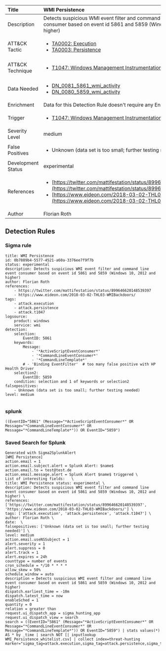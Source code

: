 | Title                | WMI Persistence                                                                                                                                                 |
|:---------------------|:------------------------------------------------------------------------------------------------------------------------------------------------------------|
| Description          | Detects suspicious WMI event filter and command line event consumer based on event id 5861 and 5859 (Windows 10, 2012 and higher)                                                                                                                                           |
| ATT&amp;CK Tactic    |  <ul><li>[TA0002: Execution](https://attack.mitre.org/tactics/TA0002)</li><li>[TA0003: Persistence](https://attack.mitre.org/tactics/TA0003)</li></ul>  |
| ATT&amp;CK Technique | <ul><li>[T1047: Windows Management Instrumentation](https://attack.mitre.org/techniques/T1047)</li></ul>  |
| Data Needed          | <ul><li>[DN_0081_5861_wmi_activity](../Data_Needed/DN_0081_5861_wmi_activity.md)</li><li>[DN_0080_5859_wmi_activity](../Data_Needed/DN_0080_5859_wmi_activity.md)</li></ul>  |
| Enrichment           |  Data for this Detection Rule doesn't require any Enrichments.  |
| Trigger              | <ul><li>[T1047: Windows Management Instrumentation](../Triggers/T1047.md)</li></ul>  |
| Severity Level       | medium |
| False Positives      | <ul><li>Unknown (data set is too small; further testing needed)</li></ul>  |
| Development Status   | experimental |
| References           | <ul><li>[https://twitter.com/mattifestation/status/899646620148539397](https://twitter.com/mattifestation/status/899646620148539397)</li><li>[https://www.eideon.com/2018-03-02-THL03-WMIBackdoors/](https://www.eideon.com/2018-03-02-THL03-WMIBackdoors/)</li></ul>  |
| Author               | Florian Roth |


## Detection Rules

### Sigma rule

```
title: WMI Persistence
id: 0b7889b4-5577-4521-a60a-3376ee7f9f7b
status: experimental
description: Detects suspicious WMI event filter and command line event consumer based on event id 5861 and 5859 (Windows 10, 2012 and higher)
author: Florian Roth
references:
    - https://twitter.com/mattifestation/status/899646620148539397
    - https://www.eideon.com/2018-03-02-THL03-WMIBackdoors/
tags:
    - attack.execution
    - attack.persistence
    - attack.t1047
logsource:
    product: windows
    service: wmi
detection:
    selection:
        EventID: 5861
    keywords:
        Message:
            - '*ActiveScriptEventConsumer*'
            - '*CommandLineEventConsumer*'
            - '*CommandLineTemplate*'
        # - 'Binding EventFilter'  # too many false positive with HP Health Driver
    selection2:
        EventID: 5859
    condition: selection and 1 of keywords or selection2
falsepositives:
    - Unknown (data set is too small; further testing needed)
level: medium


```





### splunk
    
```
((EventID="5861" (Message="*ActiveScriptEventConsumer*" OR Message="*CommandLineEventConsumer*" OR Message="*CommandLineTemplate*")) OR EventID="5859")
```






### Saved Search for Splunk

```
Generated with Sigma2SplunkAlert
[WMI Persistence]
action.email = 1
action.email.subject.alert = Splunk Alert: $name$
action.email.to = test@test.de
action.email.message.alert = Splunk Alert $name$ triggered \
List of interesting fields:   \
title: WMI Persistence status: experimental \
description: Detects suspicious WMI event filter and command line event consumer based on event id 5861 and 5859 (Windows 10, 2012 and higher) \
references: ['https://twitter.com/mattifestation/status/899646620148539397', 'https://www.eideon.com/2018-03-02-THL03-WMIBackdoors/'] \
tags: ['attack.execution', 'attack.persistence', 'attack.t1047'] \
author: Florian Roth \
date:  \
falsepositives: ['Unknown (data set is too small; further testing needed)'] \
level: medium
action.email.useNSSubject = 1
alert.severity = 1
alert.suppress = 0
alert.track = 1
alert.expires = 24h
counttype = number of events
cron_schedule = */10 * * * *
allow_skew = 50%
schedule_window = auto
description = Detects suspicious WMI event filter and command line event consumer based on event id 5861 and 5859 (Windows 10, 2012 and higher)
dispatch.earliest_time = -10m
dispatch.latest_time = now
enableSched = 1
quantity = 0
relation = greater than
request.ui_dispatch_app = sigma_hunting_app
request.ui_dispatch_view = search
search = ((EventID="5861" (Message="*ActiveScriptEventConsumer*" OR Message="*CommandLineEventConsumer*" OR Message="*CommandLineTemplate*")) OR EventID="5859") | stats values(*) AS * by _time | search NOT [| inputlookup WMI_Persistence_whitelist.csv] | collect index=threat-hunting marker="sigma_tag=attack.execution,sigma_tag=attack.persistence,sigma_tag=attack.t1047,level=medium"
```
